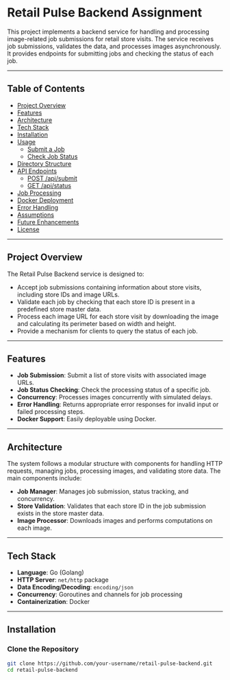# Retail Pulse Backend Assignment

This project implements a backend service for handling and processing image-related job submissions for retail store visits. The service receives job submissions, validates the data, and processes images asynchronously. It provides endpoints for submitting jobs and checking the status of each job.

---

## Table of Contents
- [Project Overview](#project-overview)
- [Features](#features)
- [Architecture](#architecture)
- [Tech Stack](#tech-stack)
- [Installation](#installation)
- [Usage](#usage)
  - [Submit a Job](#submit-a-job)
  - [Check Job Status](#check-job-status)
- [Directory Structure](#directory-structure)
- [API Endpoints](#api-endpoints)
  - [POST /api/submit](#post-apisubmit)
  - [GET /api/status](#get-apistatus)
- [Job Processing](#job-processing)
- [Docker Deployment](#docker-deployment)
- [Error Handling](#error-handling)
- [Assumptions](#assumptions)
- [Future Enhancements](#future-enhancements)
- [License](#license)

---

## Project Overview

The Retail Pulse Backend service is designed to:
- Accept job submissions containing information about store visits, including store IDs and image URLs.
- Validate each job by checking that each store ID is present in a predefined store master data.
- Process each image URL for each store visit by downloading the image and calculating its perimeter based on width and height.
- Provide a mechanism for clients to query the status of each job.

---

## Features
- **Job Submission**: Submit a list of store visits with associated image URLs.
- **Job Status Checking**: Check the processing status of a specific job.
- **Concurrency**: Processes images concurrently with simulated delays.
- **Error Handling**: Returns appropriate error responses for invalid input or failed processing steps.
- **Docker Support**: Easily deployable using Docker.

---

## Architecture

The system follows a modular structure with components for handling HTTP requests, managing jobs, processing images, and validating store data. The main components include:
- **Job Manager**: Manages job submission, status tracking, and concurrency.
- **Store Validation**: Validates that each store ID in the job submission exists in the store master data.
- **Image Processor**: Downloads images and performs computations on each image.

---

## Tech Stack
- **Language**: Go (Golang)
- **HTTP Server**: `net/http` package
- **Data Encoding/Decoding**: `encoding/json`
- **Concurrency**: Goroutines and channels for job processing
- **Containerization**: Docker

---

## Installation

### Clone the Repository
```bash
git clone https://github.com/your-username/retail-pulse-backend.git
cd retail-pulse-backend
